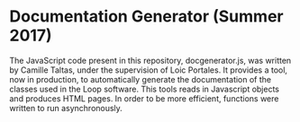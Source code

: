 # Documentation Generator (Summer 2017)

The JavaScript code present in this repository, docgenerator.js, was written by Camille Taltas, under the supervision of Loic Portales. It provides a tool, now in production, to automatically generate the documentation of the classes used in the Loop software. This tools reads in Javascript objects and produces HTML pages. In order to be more efficient, functions were written to run asynchronously.  
